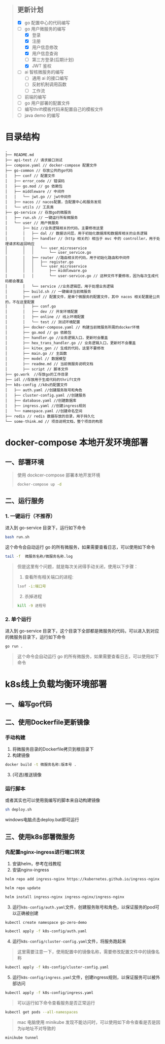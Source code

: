 > ## 更新计划
> - [x] go 配置中心的代码编写
> - [ ] go 用户微服务的编写
>   - [x] 登录
>   - [x] 注册
>   - [x] 用户信息修改
>   - [x] 用户信息查询
>   - [ ] 第三方登录(后期计划)
>   - [x] JWT 鉴权
> - [ ] ai 智核微服务的编写
>   - [ ] 通用 ai 的接口编写
>   - [ ] 反射机制调用函数
>   - [ ] 工作流
> - [ ] 前端的编写
> - [ ] go 用户部署的配置文件
> - [ ] 编写thrift模板代码来配置自己的模板文件
> - [ ] java demo 的编写


# 目录结构
```text
.
├── README.md
├── api-test // 请求接口测试
├── compose.yaml // docker-compose 配置文件
├── go-common // 存放公共的go代码
│   ├── conf // 配置文件
│   ├── error_code // 错误码
│   ├── go.mod // go 依赖包
│   ├── middleware // 中间件
│   │   └── jwt.go // jwt中间件
│   ├── nacos // nacos配置，含配置中心和服务发现
│   └── utils // 工具类
├── go-service // 存放go的微服务
│   ├── run.sh // 一键运行所有微服务
│   └── user // 用户微服务
│       ├── biz //业务逻辑相关的代码，主要修改这里
│       │   ├── dal // 数据访问层，用于初始化数据库和数据库相关的业务逻辑
│       │   ├── handler //（http 相关的）相当于 mvc 中的 controller，用于处理请求和返回响应
│       │   │   └── user_microservice
│       │   │       └── user_service.go
│       │   ├── router //路由相关的代码，用于初始化路由和中间件
│       │   │   ├── register.go
│       │   │   └── user_microservice
│       │   │       ├── middleware.go
│       │   │       └── user-service.go // 这种文件不要修改，因为每次生成代码都会覆盖
│       │   └── service //业务逻辑层，用于处理业务逻辑
│       ├── build.sh // 一键编译当前微服务
│       ├── conf // 配置文件，是单个微服务的配置文件，其中 nacos 相关配置是公共的，不在这里配置
│       │   ├── conf.go
│       │   ├── dev // 开发环境配置
│       │   ├── online // 线上环境配置
│       │   └── test // 测试环境配置
│       ├── docker-compose.yaml // 构建当前微服务所需的docker环境
│       ├── go.mod // go 依赖包
│       ├── handler.go //业务逻辑入口，更新时会覆盖
│       ├── hex_trans_handler.go // 业务逻辑入口，更新时不会覆盖
│       ├── kitex_gen // 生成的代码，这里不要修改
│       ├── main.go // 主函数
│       ├── model // 数据模型
│       ├── readme.md // 当前微服务说明文档
│       ├── script // 脚本文件
├── go.work  //存放go的工作目录
├── idl //存放用于生成代码的thrift文件
├── k8s-config //k8s的配置文件
│   ├── auth.yaml //创建服务账号和角色
│   ├── cluster-config.yaml //创建服务
│   ├── database.yaml //创建数据库
│   ├── ingress.yaml //创建ingress规则
│   └── namespace.yaml //创建命名空间
├── redis // redis 数据存放的目录，用于持久化
└── some-think.md // 项目说明文档，整个项目的构思

```


# docker-compose 本地开发环境部署

## 一、部署环境
> 使用 dockcer-compose 部署本地开发环境
> ```bash
> docker-compose up -d
> ```

## 二、运行服务
### 1. 一键运行（不推荐）
进入到 go-service 目录下，运行如下命令
```bash
bash run.sh
```
这个命令会自动运行 go 的所有微服务，如果需要查看日志，可以使用如下命令
```bash
tail -f  微服务名称/微服务名称.log
```
> 但是这里有个问题，就是每次关闭得手动关闭，使用以下步骤：
> 1. 查看所有相关端口的进程:
> ```bash
> lsof -i:端口号
> ```
> 2. 杀掉进程
> ```bash
> kill -9 进程号
> ```

### 2. 单个运行
进入到 go-service 目录下，这个目录下全部都是微服务的代码，可以进入到对应的微服务目录下，运行如下命令
```bash
go run .
```
> 这个命令会自动运行 go 的所有微服务，如果需要查看日志，可以使用如下命令

# k8s线上负载均衡环境部署

## 一、编写go代码

## 二、使用Dockerfile更新镜像

### 手动构建
1. 将微服务目录的Dockerfile拷贝到根目录下
2. 构建镜像
```bash
docker build -t 微服务名称:版本号 .
```
3. (可选)推送镜像

### 运行脚本
或者其实也可以使用我编写的脚本来自动构建镜像
```bash
sh deploy.sh
```
windows电脑点击deploy.bat即可运行

## 三、使用k8s部署微服务

### 先配置nginx-ingress进行端口转发
1. 安装helm，参考在线教程
2. 安装nginx-ingress
```bash
helm repo add ingress-nginx https://kubernetes.github.io/ingress-nginx
```
```bash
helm repo update
```
```bash
helm install ingress-nginx ingress-nginx/ingress-nginx
```
3. 运行`k8s-config/auth.yaml`文件，创建服务账号和角色，以保证服务的pod可以正确被创建
```bash
kubectl create namespace go-zero-demo
```
```bash
kubectl apply -f k8s-config/auth.yaml 
```

4. 运行`k8s-config/cluster-config.yaml`文件，将服务跑起来
> 这里需要注意一下，使用配置中的镜像名称，需要修改配置文件中的镜像名称
```bash
kubectl apply -f k8s-config/cluster-config.yaml
```
5. 运行`k8s-config/ingress.yaml`文件，创建ingress规则，以保证服务可以被外部访问
```bash
kubectl apply -f k8s-config/ingress.yaml
```
> 可以运行如下命令查看服务是否正常运行
```bash
kubectl get pods --all-namespaces
```
> mac 电脑使用 minikube 发现不能访问时，可以使用如下命令查看是否是因为ip地址不对导致的
```bash
minikube tunnel
```